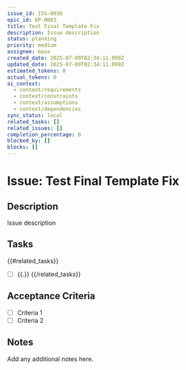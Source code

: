 ```yaml
---
issue_id: ISS-0030
epic_id: EP-0003
title: Test Final Template Fix
description: Issue description
status: planning
priority: medium
assignee: masa
created_date: 2025-07-09T02:34:11.099Z
updated_date: 2025-07-09T02:34:11.099Z
estimated_tokens: 0
actual_tokens: 0
ai_context:
  - context/requirements
  - context/constraints
  - context/assumptions
  - context/dependencies
sync_status: local
related_tasks: []
related_issues: []
completion_percentage: 0
blocked_by: []
blocks: []
---
```


# Issue: Test Final Template Fix

## Description
Issue description

## Tasks
{{#related_tasks}}
- [ ] {{.}}
{{/related_tasks}}

## Acceptance Criteria
- [ ] Criteria 1
- [ ] Criteria 2

## Notes
Add any additional notes here.
